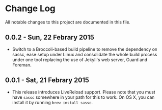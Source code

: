 # Change Log

All notable changes to this project are documented in this file.


## 0.0.2 - Sun, 22 Febrary 2015

* Switch to a Broccoli-based build pipeline to remove the dependency on sassc, ease setup under
  Linux and consolidate the whole build process under one tool replacing the use of Jekyll's web
  server, Guard and Foreman.


## 0.0.1 - Sat, 21 Febrary 2015

* This release introduces LiveReload support. Please note that you must have `sassc` somewhere in
  your path for this to work. On OS X, you can install it by running `brew install sassc`.
